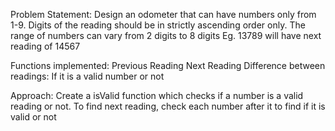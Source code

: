 Problem Statement: Design an odometer that can have numbers only from 1-9. Digits of the reading should be in strictly ascending order only. The range of numbers can vary from 2 digits to 8 digits
Eg. 13789 will have next reading of 14567


Functions implemented:
Previous Reading 
Next Reading
Difference between readings: 
If it is a valid number or not

Approach:
Create a isValid function which checks if a number is a valid reading or not. To find next reading, check each number after it to find if it is valid or not
